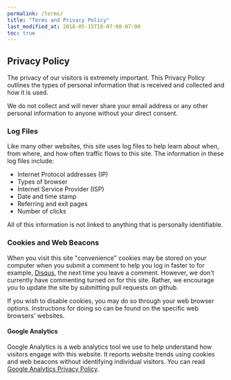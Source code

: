 ```yaml
---
permalink: /terms/
title: "Terms and Privacy Policy"
last_modified_at: 2018-05-15T10-07:00-07:00
toc: true
---
```


## Privacy Policy

The privacy of our visitors is extremely important. This Privacy Policy outlines the types of personal information that is received and collected and how it is used.

We do not collect and will never share your email address or any other personal information to anyone without your direct consent.

### Log Files

Like many other websites, this site uses log files to help learn about when, from where, and how often traffic flows to this site. The information in these log files include:

* Internet Protocol addresses (IP)
* Types of browser
* Internet Service Provider (ISP)
* Date and time stamp
* Referring and exit pages
* Number of clicks

All of this information is not linked to anything that is personally identifiable.

### Cookies and Web Beacons

When you visit this site "convenience" cookies may be stored on your computer when you submit a comment to help you log in faster to for example, [Disqus](http://disqus.com), the next time you leave a comment. However, we don't currently have commenting turned on for this site.  Rather, we encourage you to update the site by submitting pull requests on github.

If you wish to disable cookies, you may do so through your web browser options. Instructions for doing so can be found on the specific web browsers' websites.

#### Google Analytics

Google Analytics is a web analytics tool we use to help understand how visitors engage with this website. It reports website trends using cookies and web beacons without identifying individual visitors. You can read [Google Analytics Privacy Policy](http://www.google.com/analytics/learn/privacy.html).
